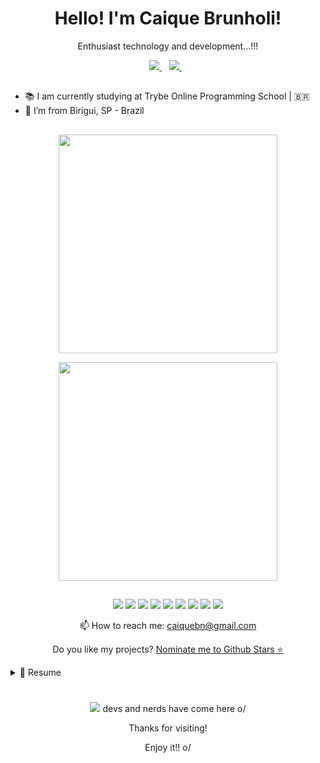 <h1 align='center'>
  Hello! I'm Caique Brunholi!
</h1> 

<p align='center'>
  Enthusiast technology and development...!!!
</p>

<p align='center'>
  <a href="www.linkedin.com/in/caiquebnascimento">
    <img src="https://img.shields.io/badge/linkedin-%230077B5.svg?&style=for-the-badge&logo=linkedin&logoColor=white" />
  </a>&nbsp;&nbsp;
  <a href="https://www.instagram.com/caiquebrunholi/">
    <img src="https://img.shields.io/badge/instagram-%23E4405F.svg?&style=for-the-badge&logo=instagram&logoColor=white" />        
  </a>&nbsp;&nbsp;
</p>

##



- 📚 
I am currently studying at Trybe Online Programming School | 🇧🇷
- 🏡 I’m from Birigui, SP - Brazil

##

<p align='center'>
  <a href="#"><img src="https://github-readme-stats.vercel.app/api?username=CaiqueBNascimento&show_icons=true&count_private=true&theme=dark" width="350"></a>
</p>

<p align='center'>
  <a href="#"><img src="https://github-readme-stats.vercel.app/api/top-langs/?username=CaiqueBNascimento&show_icons=true&count_private=true&theme=dark" width="350"></a>
</p>

##

<p align='center'>
  <img src="https://img.shields.io/badge/Python-3776AB?style=for-the-badge&logo=python&logoColor=white" />
  <img src="https://img.shields.io/badge/C%2B%2B-00599C?style=for-the-badge&logo=c%2B%2B&logoColor=white" />
  <img src="https://img.shields.io/badge/C%23-239120?style=for-the-badge&logo=c-sharp&logoColor=white" />
  <img src="https://img.shields.io/badge/HTML5-E34F26?style=for-the-badge&logo=html5&logoColor=white" />
  <img src="https://img.shields.io/badge/.NET-512BD4?style=for-the-badge&logo=dotnet&logoColor=white" />
  <img src="https://img.shields.io/badge/Visual_Studio-5C2D91?style=for-the-badge&logo=visual%20studio&logoColor=white" />
  <img src="https://img.shields.io/badge/PyCharm-000000.svg?&style=for-the-badge&logo=PyCharm&logoColor=white" />
  <img src="https://img.shields.io/badge/Notepad++-90E59A.svg?style=for-the-badge&logo=notepad%2B%2B&logoColor=black" />
  <img src="https://img.shields.io/badge/GitHub-100000?style=for-the-badge&logo=github&logoColor=white" />
</p>


<p align='center'>
  📫 How to reach me: <a href='mailto:caiquebn@gmail.com'>caiquebn@gmail.com</a>
</p>


<p align='center'>
  Do you like my projects? <a href='https://stars.github.com/nominate/'>Nominate me to Github Stars ⭐</a>
</p>


<details>
  <summary>📃 Resume</summary>
  
  
  ## Education
  
  - 📖 **CC50 Harvard Computer Science Course**\
📆 2021 - 2022\
📍 **Foundation study - EAD
  
    - 📖 **Attending Curso Web Moderno Completo com JavaScript 2021**\
📆 2021 - 2022\
📍 **Foundation study - UDEMY
  
  
  </details>

#

<p align='center'>
  <a href="#"><img src="https://badges.pufler.dev/visits/CaiqueBNascimento/CaiqueBNascimento"></a> devs and nerds have come here o/
</p>


<p align='center'>
 Thanks for visiting!
</p>
<p align='center'>  
 Enjoy it!! o/
</p>
